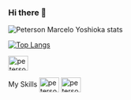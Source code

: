 ### Hi there 👋

![Peterson Marcelo Yoshioka stats](https://github-readme-stats.vercel.app/api?username=marceloyoshioka&show_icons=true&theme=tokyonight)

[![Top Langs](https://github-readme-stats.vercel.app/api/top-langs/?username=marceloyoshioka&layout=compact)](https://github.com/marceloyoshioka)

<a href="https://www.linkedin.com/in/marcelo-yoshioka/" target="_blank">
  <img align="center" alt="peterson_linkedin" height="30" width="40" src="https://cdn.jsdelivr.net/gh/devicons/devicon/icons/linkedin/linkedin-plain.svg" style="max-width: 100%;" />
</a>

My Skills
  <img align="center" alt="peterson_linkedin" height="30" width="40" src="https://cdn.jsdelivr.net/gh/devicons/devicon/icons/spring/spring-plain.svg" style="max-width: 100%;" />
  <img align="center" alt="peterson_linkedin" height="30" width="40" src="https://cdn.jsdelivr.net/gh/devicons/devicon/icons/mysql/mysql-original-wordmark.svg" style="max-width: 100%;" />
  


<!--
**marceloyoshioka/marceloyoshioka** is a ✨ _special_ ✨ repository because its `README.md` (this file) appears on your GitHub profile.

Here are some ideas to get you started:

- 🔭 I’m currently working on ...
- 🌱 I’m currently learning ...
- 👯 I’m looking to collaborate on ...
- 🤔 I’m looking for help with ...
- 💬 Ask me about ...
- 📫 How to reach me: ...
- 😄 Pronouns: ...
- ⚡ Fun fact: ...
-->
